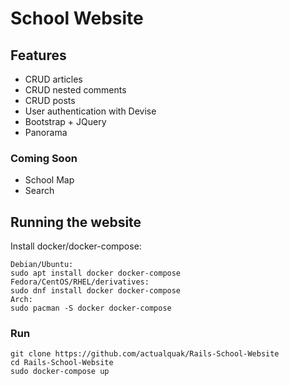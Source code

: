 # School Website

## Features
- CRUD articles
- CRUD nested comments
- CRUD posts
- User authentication with Devise
- Bootstrap + JQuery
- Panorama
### Coming Soon
- School Map
- Search

## Running the website
Install docker/docker-compose:
```
Debian/Ubuntu:
sudo apt install docker docker-compose
Fedora/CentOS/RHEL/derivatives:
sudo dnf install docker docker-compose
Arch:
sudo pacman -S docker docker-compose
```
### Run
```
git clone https://github.com/actualquak/Rails-School-Website
cd Rails-School-Website
sudo docker-compose up
```
